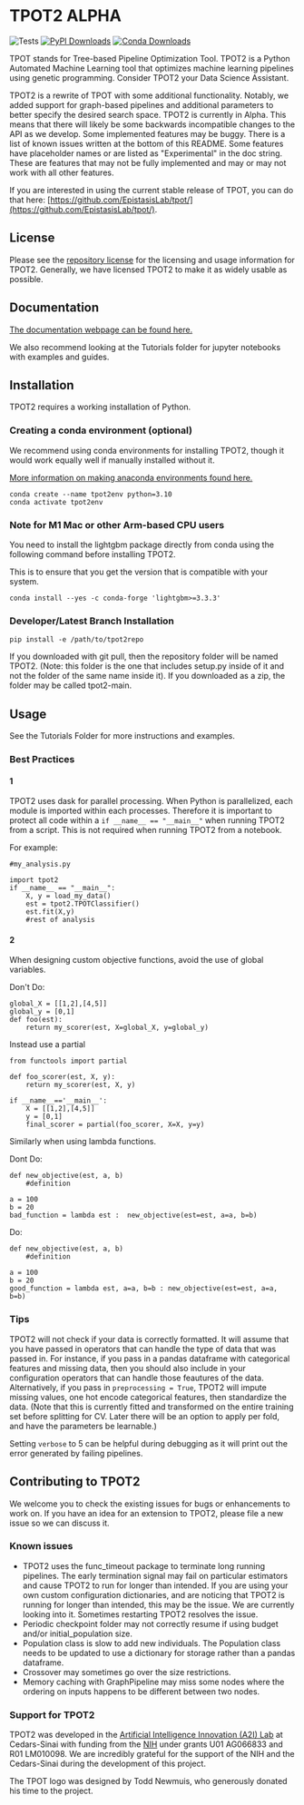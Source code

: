 # TPOT2 ALPHA

![Tests](https://github.com/EpistasisLab/tpot2/actions/workflows/tests.yml/badge.svg)
[![PyPI Downloads](https://img.shields.io/pypi/dm/tpot2?label=pypi%20downloads)](https://pypi.org/project/TPOT2)
[![Conda Downloads](https://img.shields.io/conda/dn/conda-forge/tpot2?label=conda%20downloads)](https://anaconda.org/conda-forge/tpot2)

TPOT stands for Tree-based Pipeline Optimization Tool. TPOT2 is a Python Automated Machine Learning tool that optimizes machine learning pipelines using genetic programming. Consider TPOT2 your Data Science Assistant.

TPOT2 is a rewrite of TPOT with some additional functionality. Notably, we added support for graph-based pipelines and additional parameters to better specify the desired search space. 
TPOT2 is currently in Alpha. This means that there will likely be some backwards incompatible changes to the API as we develop. Some implemented features may be buggy. There is a list of known issues written at the bottom of this README. Some features have placeholder names or are listed as "Experimental" in the doc string. These are features that may not be fully implemented and may or may not work with all other features.

If you are interested in using the current stable release of TPOT, you can do that here: [https://github.com/EpistasisLab/tpot/](https://github.com/EpistasisLab/tpot/). 


## License

Please see the [repository license](https://github.com/EpistasisLab/tpot2/blob/main/LICENSE) for the licensing and usage information for TPOT2.
Generally, we have licensed TPOT2 to make it as widely usable as possible.

## Documentation

[The documentation webpage can be found here.](https://epistasislab.github.io/tpot2/)

We also recommend looking at the Tutorials folder for jupyter notebooks with examples and guides.

## Installation

TPOT2 requires a working installation of Python.

### Creating a conda environment (optional)

We recommend using conda environments for installing TPOT2, though it would work equally well if manually installed without it.

[More information on making anaconda environments found here.](https://conda.io/projects/conda/en/latest/user-guide/tasks/manage-environments.html)

```
conda create --name tpot2env python=3.10
conda activate tpot2env
```

### Note for M1 Mac or other Arm-based CPU users

You need to install the lightgbm package directly from conda using the following command before installing TPOT2. 

This is to ensure that you get the version that is compatible with your system.

```
conda install --yes -c conda-forge 'lightgbm>=3.3.3'
```

### Developer/Latest Branch Installation


```
pip install -e /path/to/tpot2repo
```

If you downloaded with git pull, then the repository folder will be named TPOT2. (Note: this folder is the one that includes setup.py inside of it and not the folder of the same name inside it).
If you downloaded as a zip, the folder may be called tpot2-main. 


## Usage 

See the Tutorials Folder for more instructions and examples.

### Best Practices

#### 1 
TPOT2 uses dask for parallel processing. When Python is parallelized, each module is imported within each processes. Therefore it is important to protect all code within a `if __name__ == "__main__"` when running TPOT2 from a script. This is not required when running TPOT2 from a notebook.

For example:

```
#my_analysis.py

import tpot2
if __name__ == "__main__":
    X, y = load_my_data()
    est = tpot2.TPOTClassifier()
    est.fit(X,y)
    #rest of analysis
```

#### 2

When designing custom objective functions, avoid the use of global variables.

Don't Do:
```
global_X = [[1,2],[4,5]]
global_y = [0,1]
def foo(est):
    return my_scorer(est, X=global_X, y=global_y)

```

Instead use a partial

```
from functools import partial

def foo_scorer(est, X, y):
    return my_scorer(est, X, y)

if __name__=='__main__':
    X = [[1,2],[4,5]]
    y = [0,1]
    final_scorer = partial(foo_scorer, X=X, y=y)
```

Similarly when using lambda functions.

Dont Do:

```
def new_objective(est, a, b)
    #definition

a = 100
b = 20
bad_function = lambda est :  new_objective(est=est, a=a, b=b)
```

Do:
```
def new_objective(est, a, b)
    #definition

a = 100
b = 20
good_function = lambda est, a=a, b=b : new_objective(est=est, a=a, b=b)
```

### Tips

TPOT2 will not check if your data is correctly formatted. It will assume that you have passed in operators that can handle the type of data that was passed in. For instance, if you pass in a pandas dataframe with categorical features and missing data, then you should also include in your configuration operators that can handle those feautures of the data. Alternatively, if you pass in `preprocessing = True`, TPOT2 will impute missing values, one hot encode categorical features, then standardize the data. (Note that this is currently fitted and transformed on the entire training set before splitting for CV. Later there will be an option to apply per fold, and have the parameters be learnable.)


Setting `verbose` to 5 can be helpful during debugging as it will print out the error generated by failing pipelines. 


## Contributing to TPOT2

We welcome you to check the existing issues for bugs or enhancements to work on. If you have an idea for an extension to TPOT2, please file a new issue so we can discuss it.


### Known issues
* TPOT2 uses the func_timeout package to terminate long running pipelines. The early termination signal may fail on particular estimators and cause TPOT2 to run for longer than intended. If you are using your own custom configuration dictionaries, and are noticing that TPOT2 is running for longer than intended, this may be the issue. We are currently looking into it. Sometimes restarting TPOT2 resolves the issue.
* Periodic checkpoint folder may not correctly resume if using budget and/or initial_population size.
* Population class is slow to add new individuals. The Population class needs to be updated to use a dictionary for storage rather than a pandas dataframe.
* Crossover may sometimes go over the size restrictions.
* Memory caching with GraphPipeline may miss some nodes where the ordering on inputs happens to be different between two nodes. 




### Support for TPOT2

TPOT2 was developed in the [Artificial Intelligence Innovation (A2I) Lab](http://epistasis.org/) at Cedars-Sinai with funding from the [NIH](http://www.nih.gov/) under grants U01 AG066833 and R01 LM010098. We are incredibly grateful for the support of the NIH and the Cedars-Sinai during the development of this project.

The TPOT logo was designed by Todd Newmuis, who generously donated his time to the project.
